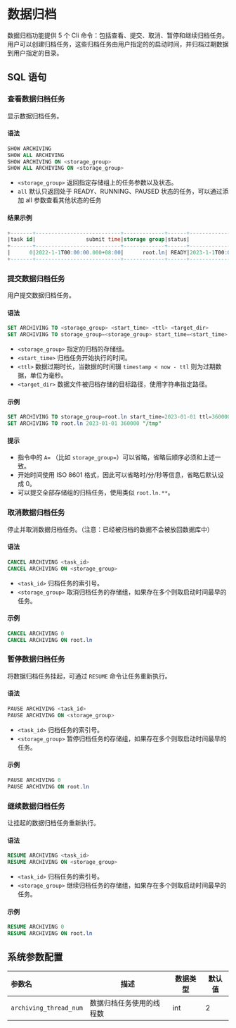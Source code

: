 <!--

    Licensed to the Apache Software Foundation (ASF) under one
    or more contributor license agreements.  See the NOTICE file
    distributed with this work for additional information
    regarding copyright ownership.  The ASF licenses this file
    to you under the Apache License, Version 2.0 (the
    "License"); you may not use this file except in compliance
    with the License.  You may obtain a copy of the License at

        http://www.apache.org/licenses/LICENSE-2.0

    Unless required by applicable law or agreed to in writing,
    software distributed under the License is distributed on an
    "AS IS" BASIS, WITHOUT WARRANTIES OR CONDITIONS OF ANY
    KIND, either express or implied.  See the License for the
    specific language governing permissions and limitations
    under the License.

-->

# 数据归档

数据归档功能提供 5 个 Cli 命令：包括查看、提交、取消、暂停和继续归档任务。
用户可以创建归档任务，这些归档任务由用户指定的的启动时间，并归档过期数据到用户指定的目录。

## SQL 语句

### 查看数据归档任务

显示数据归档任务。

#### 语法

```sql
SHOW ARCHIVING
SHOW ALL ARCHIVING
SHOW ARCHIVING ON <storage_group>
SHOW ALL ARCHIVING ON <storage_group>
```

- `<storage_group>` 返回指定存储组上的任务参数以及状态。
- `all` 默认只返回处于 READY、RUNNING、PAUSED 状态的任务，可以通过添加 all 参数查看其他状态的任务

#### 结果示例

```sql
+-------+---------------------------+-------------+------+---------------------------+---------------+----------------+
|task id|                submit time|storage group|status|                 start time|expire time(ms)|target directory|
+-------+---------------------------+-------------+------+---------------------------+---------------+----------------+
|      0|2022-1-1T00:00:00.000+08:00|      root.ln| READY|2023-1-1T00:00:00.000+08:00|         360000|            /tmp|
+-------+---------------------------+-------------+------+---------------------------+---------------+----------------+
```

### 提交数据归档任务

用户提交数据归档任务。

#### 语法

```sql
SET ARCHIVING TO <storage_group> <start_time> <ttl> <target_dir>
SET ARCHIVING TO storage_group=<storage_group> start_time=<start_time> ttl=<ttl> target_dir=<target_dir>
```

- `<storage_group>` 指定的归档的存储组。
- `<start_time>` 归档任务开始执行的时间。
- `<ttl>` 数据过期时长，当数据的时间辍 `timestamp < now - ttl` 则为过期数据，单位为毫秒。
- `<target_dir>` 数据文件被归档存储的目标路径，使用字符串指定路径。

#### 示例

```sql
SET ARCHIVING TO storage_group=root.ln start_time=2023-01-01 ttl=360000 target_dir="/tmp"
SET ARCHIVING TO root.ln 2023-01-01 360000 "/tmp"
```

#### 提示

- 指令中的 `A=` （比如 `storage_group=`）可以省略，省略后顺序必须和上述一致。
- 开始时间使用 ISO 8601 格式，因此可以省略时/分/秒等信息，省略后默认设成 0。
- 可以提交全部存储组的归档任务，使用类似 `root.ln.**`。

### 取消数据归档任务

停止并取消数据归档任务。（注意：已经被归档的数据不会被放回数据库中）

#### 语法

```sql
CANCEL ARCHIVING <task_id>
CANCEL ARCHIVING ON <storage_group>
```

- `<task_id>` 归档任务的索引号。
- `<storage_group>` 取消归档任务的存储组，如果存在多个则取启动时间最早的任务。

#### 示例

```sql
CANCEL ARCHIVING 0
CANCEL ARCHIVING ON root.ln
```

### 暂停数据归档任务

将数据归档任务挂起，可通过 `RESUME` 命令让任务重新执行。

#### 语法

```sql
PAUSE ARCHIVING <task_id>
PAUSE ARCHIVING ON <storage_group>
```

- `<task_id>` 归档任务的索引号。
- `<storage_group>` 暂停归档任务的存储组，如果存在多个则取启动时间最早的任务。

#### 示例

```sql
PAUSE ARCHIVING 0
PAUSE ARCHIVING ON root.ln
```

### 继续数据归档任务

让挂起的数据归档任务重新执行。

#### 语法

```sql
RESUME ARCHIVING <task_id>
RESUME ARCHIVING ON <storage_group>
```

- `<task_id>` 归档任务的索引号。
- `<storage_group>` 继续归档任务的存储组，如果存在多个则取启动时间最早的任务。

#### 示例

```sql
RESUME ARCHIVING 0
RESUME ARCHIVING ON root.ln
```

## 系统参数配置

| 参数名                    | 描述                     | 数据类型 | 默认值 |
|:-----------------------| ------------------------ | -------- | ------ |
| `archiving_thread_num` | 数据归档任务使用的线程数 | int      | 2      |
